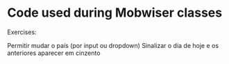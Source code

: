 # Code used during Mobwiser classes

Exercises:

Permitir mudar o país (por input ou dropdown)
Sinalizar o dia de hoje e os anteriores aparecer em cinzento
